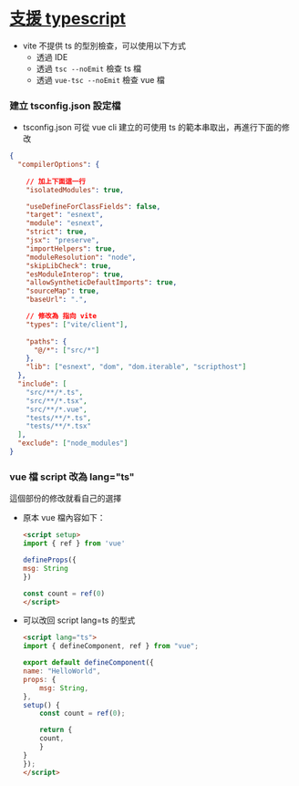 # [支援 typescript](https://vitejs.dev/guide/features.html#typescript)

- vite 不提供 ts 的型別檢查，可以使用以下方式
  - 透過 IDE
  - 透過 `tsc --noEmit` 檢查 ts 檔
  - 透過 `vue-tsc --noEmit` 檢查 vue 檔

### 建立 tsconfig.json 設定檔

- tsconfig.json 可從 vue cli 建立的可使用 ts 的範本串取出，再進行下面的修改

```json
{
  "compilerOptions": {
     
    // 加上下面這一行 
    "isolatedModules": true,

    "useDefineForClassFields": false,
    "target": "esnext",
    "module": "esnext",
    "strict": true,
    "jsx": "preserve",
    "importHelpers": true,
    "moduleResolution": "node",
    "skipLibCheck": true,
    "esModuleInterop": true,
    "allowSyntheticDefaultImports": true,
    "sourceMap": true,
    "baseUrl": ".",

    // 修改為 指向 vite
    "types": ["vite/client"],
    
    "paths": {
      "@/*": ["src/*"]
    },
    "lib": ["esnext", "dom", "dom.iterable", "scripthost"]
  },
  "include": [
    "src/**/*.ts",
    "src/**/*.tsx",
    "src/**/*.vue",
    "tests/**/*.ts",
    "tests/**/*.tsx"
  ],
  "exclude": ["node_modules"]
}
```


### vue 檔 script 改為 lang="ts"

這個部份的修改就看自己的選擇

- 原本 vue 檔內容如下：

    ```html
    <script setup>
    import { ref } from 'vue'

    defineProps({
    msg: String
    })

    const count = ref(0)
    </script>
    ```

- 可以改回 script lang=ts 的型式

    ```html
    <script lang="ts">
    import { defineComponent, ref } from "vue";

    export default defineComponent({
    name: "HelloWorld",
    props: {
        msg: String,
    },
    setup() {
        const count = ref(0);

        return {
        count,
        }
    }
    });
    </script>
    ```

